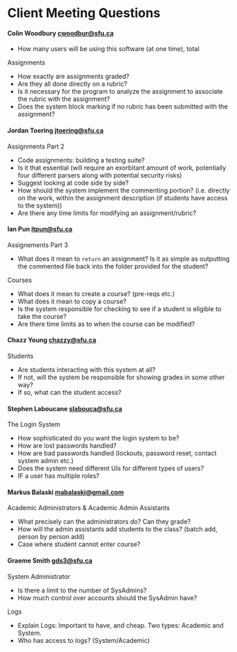 Client Meeting Questions
========================

#### Colin Woodbury cwoodbur@sfu.ca

- How many users will be using this software (at one time), total

Assignments

- How exactly are assignments graded?
- Are they all done directly on a rubric?
- Is it necessary for the program to analyze the assignment to associate the
  rubric with the assignment?
- Does the system block marking if no rubric has been submitted with the assignment?

#### Jordan Toering jtoering@sfu.ca

Assignments Part 2

- Code assignments: building a testing suite?
- Is it that essential (will require an exorbitant amount of work, potentially
  four different parsers along with potential security risks)
- Suggest looking at code side by side?
- How should the system implement the commenting portion?
  (i.e. directly on the work, within the assignment description
  (if students have access to the system))
- Are there any time limits for modifying an assignment/rubric?

#### Ian Pun itpun@sfu.ca

Assignements Part 3

- What does it mean to `return` an assignment? Is it as simple as outputting
  the commented file back into the folder provided for the student?

Courses

- What does it mean to create a course? (pre-reqs etc.)
- What does it mean to copy a course?
- Is the system responsible for checking to see if a student is eligible to take
  the course?
- Are there time limits as to when the course can be modified?

#### Chazz Young chazzy@sfu.ca 

Students

- Are students interacting with this system at all?
- If not, will the system be responsible for showing grades in some other way?
- If so, what can the student access?

#### Stephen Laboucane slabouca@sfu.ca

The Login System

- How sophisticated do you want the login system to be?
- How are lost passwords handled?
- How are bad passwords handled (lockouts, password reset, contact system admin etc.)
- Does the system need different UIs for different types of users?
- IF a user has multiple roles?

#### Markus Balaski mabalaski@gmail.com
	
Academic Administrators & Academic Admin Assistants

- What precisely can the administrators do? Can they grade?
- How will the admin assistants add students to the class?
  (batch add, person by person add)
- Case where student cannot enter course?

#### Graeme Smith gds3@sfu.ca

System Administrator

- Is there a limit to the number of SysAdmins?
- How much control over accounts should the SysAdmin have?

Logs

- Explain Logs: Important to have, and cheap. Two types: Academic and System.
- Who has access to logs? (System/Academic)
